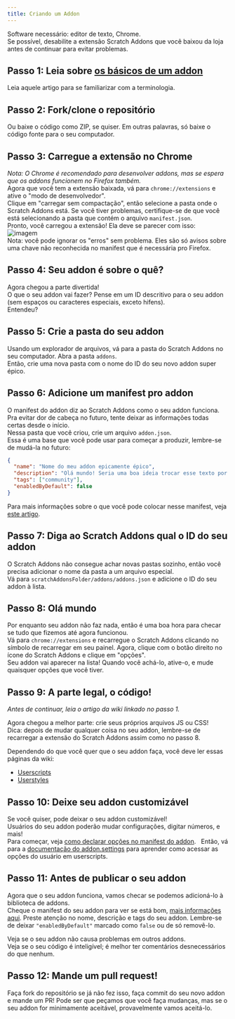 ```yaml
---
title: Criando um Addon
---
```

Software necessário: editor de texto, Chrome.  
Se possível, desabilite a extensão Scratch Addons que você baixou da loja antes de continuar para evitar problemas.

## Passo 1: Leia sobre [os básicos de um addon](/docs/develop/getting-started/addon-basics/)
Leia aquele artigo para se familiarizar com a terminologia.

## Passo 2: Fork/clone o repositório
Ou baixe o código como ZIP, se quiser. Em outras palavras, só baixe o código fonte para o seu computador.

## Passo 3: Carregue a extensão no Chrome
*Nota: O Chrome é recomendado para desenvolver addons, mas se espera que os addons funcionem no Firefox também.*  
Agora que você tem a extensão baixada, vá para `chrome://extensions` e ative o "modo de desenvolvedor".  
Clique em "carregar sem compactação", então selecione a pasta onde o Scratch Addons está. Se você tiver problemas, certifique-se de que você está selecionando a pasta que contém o arquivo `manifest.json`.  
Pronto, você carregou a extensão! Ela deve se parecer com isso:  
![imagem](https://user-images.githubusercontent.com/17484114/91502527-accfd580-e89e-11ea-9e16-7daa2b808379.png)  
Nota: você pode ignorar os "erros" sem problema. Eles são só avisos sobre uma chave não reconhecida no manifest que é necessária pro Firefox.

## Passo 4: Seu addon é sobre o quê?
Agora chegou a parte divertida!  
O que o seu addon vai fazer? Pense em um ID descritivo para o seu addon (sem espaços ou caracteres especiais, exceto hifens).  
Entendeu?

## Passo 5: Crie a pasta do seu addon
Usando um explorador de arquivos, vá para a pasta do Scratch Addons no seu computador. Abra a pasta `addons`.  
Então, crie uma nova pasta com o nome do ID do seu novo addon super épico.

## Passo 6: Adicione um manifest pro addon
O manifest do addon diz ao Scratch Addons como o seu addon funciona. Pra evitar dor de cabeça no futuro, tente deixar as informações todas certas desde o início.  
Nessa pasta que você criou, crie um arquivo `addon.json`.  
Essa é uma base que você pode usar para começar a produzir, lembre-se de mudá-la no futuro:
```json
{
  "name": "Nome do meu addon epicamente épico",
  "description": "Olá mundo! Seria uma boa ideia trocar esse texto por uma descrição de verdade.",
  "tags": ["community"],
  "enabledByDefault": false
}
```
Para mais informações sobre o que você pode colocar nesse manifest, veja [este artigo](/docs/reference/addon-manifest/).


## Passo 7: Diga ao Scratch Addons qual o ID do seu addon
O Scratch Addons não consegue achar novas pastas sozinho, então você precisa adicionar o nome da pasta a um arquivo especial.  
Vá para `scratchAddonsFolder/addons/addons.json` e adicione o ID do seu addon à lista.

## Passo 8: Olá mundo
Por enquanto seu addon não faz nada, então é uma boa hora para checar se tudo que fizemos até agora funcionou.  
Vá para `chrome://extensions` e recarregue o Scratch Addons clicando no símbolo de recarregar em seu painel.
Agora, clique com o botão direito no ícone do Scratch Addons e clique em "opções".  
Seu addon vai aparecer na lista! Quando você achá-lo, ative-o, e mude quaisquer opções que você tiver.

## Passo 9: A parte legal, o código!
*Antes de continuar, leia o artigo da wiki linkado no passo 1.*

Agora chegou a melhor parte: crie seus próprios arquivos JS ou CSS!  
Dica: depois de mudar qualquer coisa no seu addon, lembre-se de recarregar a extensão do Scratch Addons assim como no passo 8.

Dependendo do que você quer que o seu addon faça, você deve ler essas páginas da wiki:
- [Userscripts](/docs/develop/addon-types/userscripts)
- [Userstyles](/docs/develop/addon-types/userstyles)

## Passo 10: Deixe seu addon customizável
Se você quiser, pode deixar o seu addon customizável!  
Usuários do seu addon poderão mudar configurações, digitar números, e mais!  
Para começar, veja [como declarar opções no manifest do addon](/docs/reference/addon-manifest/#settings-object).  
Então, vá para a [documentação do addon.settings](/docs/reference/addon-api/addon.settings) para aprender como acessar as opções do usuário em userscripts.

## Passo 11: Antes de publicar o seu addon
Agora que o seu addon funciona, vamos checar se podemos adicioná-lo à biblioteca de addons.  
Cheque o manifest do seu addon para ver se está bom, [mais informações aqui](/docs/reference/addon-manifest). Preste atenção no nome, descrição e tags do seu addon. Lembre-se de deixar `"enabledByDefault"` marcado como `false` ou de só removê-lo.  

Veja se o seu addon não causa problemas em outros addons.  
Veja se o seu código é inteligível; é melhor ter comentários desnecessários do que nenhum.

## Passo 12: Mande um pull request!
Faça fork do repositório se já não fez isso, faça commit do seu novo addon e mande um PR!
Pode ser que peçamos que você faça mudanças, mas se o seu addon for minimamente aceitável, provavelmente vamos aceitá-lo.
